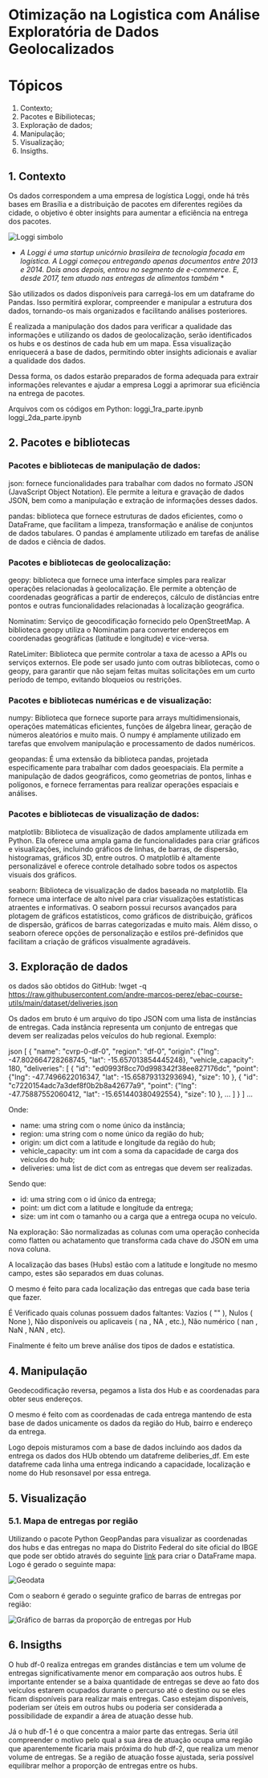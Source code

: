 # Otimização na Logistica com Análise Exploratória de Dados Geolocalizados

# **Tópicos**

<ol type="1">
  <li>Contexto;</li>
  <li>Pacotes e Bibiliotecas;</li>
  <li>Exploração de dados;</li>
  <li>Manipulação;</li>
  <li>Visualização;</li>
  <li>Insigths.</li>
</ol>

## 1\. Contexto

Os dados correspondem a uma empresa de logística Loggi, onde há três bases em Brasília e a distribuição de pacotes em diferentes regiões da cidade, o objetivo é obter insights para aumentar a eficiência na entrega dos pacotes.

![Loggi simbolo](https://github.com/PhD-Anibal/Logistica-usando-EDA/blob/main/img_loggi.png)

* *A Loggi é uma startup unicórnio brasileira de tecnologia focada em logística. A Loggi começou entregando apenas documentos entre 2013 e 2014. Dois anos depois, entrou no segmento de e-commerce. E, desde 2017, tem atuado nas entregas de alimentos também* *

São utilizados os dados disponíveis para carregá-los em um dataframe do Pandas. Isso  permitirá explorar, compreender e manipular a estrutura dos dados, tornando-os mais organizados e facilitando análises posteriores.

É realizada a manipulação dos dados para verificar a qualidade das informações e utilizando os dados de geolocalização, serão identificados os hubs e os destinos de cada hub em um mapa. Essa visualização enriquecerá a base de dados, permitindo obter insights adicionais e avaliar a qualidade dos dados.

Dessa forma, os dados estarão preparados de forma adequada para extrair informações relevantes e ajudar a empresa Loggi a aprimorar sua eficiência na entrega de pacotes.

Arquivos com os códigos em Python:
loggi_1ra_parte.ipynb
loggi_2da_parte.ipynb

## 2\. Pacotes e bibliotecas

### Pacotes e bibliotecas de manipulação de dados:

json: fornece funcionalidades para trabalhar com dados no formato JSON (JavaScript Object Notation). Ele permite a leitura e gravação de dados JSON, bem como a manipulação e extração de informações desses dados.

pandas: biblioteca que fornece estruturas de dados eficientes, como o DataFrame, que facilitam a limpeza, transformação e análise de conjuntos de dados tabulares. O pandas é amplamente utilizado em tarefas de análise de dados e ciência de dados.

### Pacotes e bibliotecas de geolocalização:

geopy: biblioteca que fornece uma interface simples para realizar operações relacionadas à geolocalização. Ele permite a obtenção de coordenadas geográficas a partir de endereços, cálculo de distâncias entre pontos e outras funcionalidades relacionadas à localização geográfica.

Nominatim: Serviço de geocodificação fornecido pelo OpenStreetMap. A biblioteca geopy utiliza o Nominatim para converter endereços em coordenadas geográficas (latitude e longitude) e vice-versa.

RateLimiter: Biblioteca que permite controlar a taxa de acesso a APIs ou serviços externos. Ele pode ser usado junto com outras bibliotecas, como o geopy, para garantir que não sejam feitas muitas solicitações em um curto período de tempo, evitando bloqueios ou restrições.

### Pacotes e bibliotecas numéricas e de visualização:

numpy: Biblioteca que fornece suporte para arrays multidimensionais, operações matemáticas eficientes, funções de álgebra linear, geração de números aleatórios e muito mais. O numpy é amplamente utilizado em tarefas que envolvem manipulação e processamento de dados numéricos.

geopandas: É uma extensão da biblioteca pandas, projetada especificamente para trabalhar com dados geoespaciais. Ela permite a manipulação de dados geográficos, como geometrias de pontos, linhas e polígonos, e fornece ferramentas para realizar operações espaciais e análises.

### Pacotes e bibliotecas de visualização de dados:

matplotlib: Biblioteca de visualização de dados amplamente utilizada em Python. Ela oferece uma ampla gama de funcionalidades para criar gráficos e visualizações, incluindo gráficos de linhas, de barras, de dispersão, histogramas, gráficos 3D, entre outros. O matplotlib é altamente personalizável e oferece controle detalhado sobre todos os aspectos visuais dos gráficos.

seaborn: Biblioteca de visualização de dados baseada no matplotlib. Ela fornece uma interface de alto nível para criar visualizações estatísticas atraentes e informativas. O seaborn possui recursos avançados para plotagem de gráficos estatísticos, como gráficos de distribuição, gráficos de dispersão, gráficos de barras categorizadas e muito mais. Além disso, o seaborn oferece opções de personalização e estilos pré-definidos que facilitam a criação de gráficos visualmente agradáveis.


## 3\. Exploração de dados
os dados são obtidos do GitHub:
!wget -q https://raw.githubusercontent.com/andre-marcos-perez/ebac-course-utils/main/dataset/deliveries.json

Os dados em bruto é um arquivo do tipo JSON com uma lista de instâncias de entregas. Cada instância representa um conjunto de entregas que devem ser realizadas pelos veículos do hub regional. Exemplo:

json [ { "name": "cvrp-0-df-0", "region": "df-0", "origin": {"lng": -47.802664728268745, "lat": -15.657013854445248}, "vehicle_capacity": 180, "deliveries": [ { "id": "ed0993f8cc70d998342f38ee827176dc", "point": {"lng": -47.7496622016347, "lat": -15.65879313293694}, "size": 10 }, { "id": "c7220154adc7a3def8f0b2b8a42677a9", "point": {"lng": -47.75887552060412, "lat": -15.651440380492554}, "size": 10 }, ... ] } ] ...

Onde:
- name: uma string com o nome único da instância;
- region: uma string com o nome único da região do hub;
- origin: um dict com a latitude e longitude da região do hub;
- vehicle_capacity: um int com a soma da capacidade de carga dos veículos do hub;
- deliveries: uma list de dict com as entregas que devem ser realizadas.

Sendo que:
- id: uma string com o id único da entrega;
- point: um dict com a latitude e longitude da entrega;
- size: um int com o tamanho ou a carga que a entrega ocupa no veículo.

Na exploração:
São normalizadas as colunas com uma operação conhecida como flatten ou achatamento que transforma cada chave do JSON em uma nova coluna.

A localização das bases (Hubs) estão com a latitude e longitude no mesmo campo, estes são separados em duas colunas.

O mesmo é feito para cada localização das entregas que cada base teria que fazer.

É Verificado quais colunas possuem dados faltantes: Vazios ( "" ), Nulos ( None ), Não disponíveis ou aplicaveis ( na , NA , etc.), Não numérico ( nan , NaN , NAN , etc).

Finalmente é feito um breve análise dos tipos de dados e estatística.


## 4\. Manipulação
Geodecodificação reversa, pegamos a lista dos Hub e as coordenadas para obter seus endereços.

O mesmo é feito com as coordenadas de cada entrega mantendo de esta base de dados unicamente os dados da região do Hub, bairro e endereço da entrega.

Logo depois misturamos com a base de dados incluindo aos dados da entrega os dados dos HUb obtendo um datafreme deliberies_df. Em este datafreme cada linha uma entrega indicando a capacidade, localização e nome do Hub resonsavel por essa entrega.

## 5\. Visualização

### 5\.1. Mapa de entregas por região
Utilizando o pacote Python GeopPandas para visualizar as coordenadas dos hubs e das entregas no mapa do Distrito Federal do site oficial do IBGE que pode ser obtido através do seguinte [link](https://www.ibge.gov.br/geociencias/cartas-e-mapas/bases-cartograficas-continuas) para criar o DataFrame mapa. Logo é gerado o seguinte mapa:

![Geodata](https://github.com/PhD-Anibal/Logistica-usando-EDA/blob/main/img_geo.png)


Com o seaborn é gerado o seguinte grafico de barras de entregas por região:

![Gráfico de barras da proporção de entregas por Hub](https://github.com/PhD-Anibal/Logistica-usando-EDA/blob/main/img_proporcao.png)

## 6\. Insigths

O hub df-0 realiza entregas em grandes distâncias e tem um volume de entregas significativamente menor em comparação aos outros hubs. É importante entender se a baixa quantidade de entregas se deve ao fato dos veículos estarem ocupados durante o percurso até o destino ou se eles ficam disponíveis para realizar mais entregas. Caso estejam disponíveis, poderiam ser úteis em outros hubs ou poderia ser considerada a possibilidade de expandir a área de atuação desse hub.

Já o hub df-1 é o que concentra a maior parte das entregas. Seria útil compreender o motivo pelo qual a sua área de atuação ocupa uma região que aparentemente ficaria mais próxima do hub df-2, que realiza um menor volume de entregas. Se a região de atuação fosse ajustada, seria possível equilibrar melhor a proporção de entregas entre os hubs.
